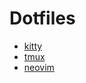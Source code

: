 # Dotfiles

- [kitty](https://sw.kovidgoyal.net/kitty/)
- [tmux](https://github.com/tmux/tmux)
- [neovim](https://neovim.io/)
